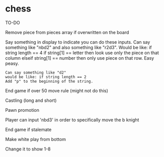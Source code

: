 # chess


TO-DO

Remove piece from pieces array if overwritten on the board

Say something in display to indicate you can do these inputs.
    Can say something like "nbd2" and also something like "r2d3". 
    Would be like: if string length == 4
    if string[1] == letter then look use only the piece on that column
    elseif string[1] == number then only use piece on that row.
    Easy peasy.

    Can say something like "d2"
    would be like: if string length == 2
    Add "p" to the beginning of the string.

End game if over 50 move rule (might not do this)

Castling (long and short)

Pawn promotion

Player can input 'nbd3' in order to specifically move the b knight

End game if stalemate

Make white play from bottom 

Change it to show 1-8